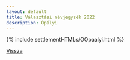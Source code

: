 ```yaml
---
layout: default
title: Választási névjegyzék 2022
description: Ópályi
---
```


{% include settlementHTMLs/OOpaalyi.html %}

[Vissza](./)